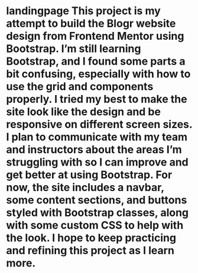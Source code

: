 # landingpage     This project is my attempt to build the Blogr website design from Frontend Mentor using Bootstrap. I’m still learning Bootstrap, and I found some parts a bit confusing, especially with how to use the grid and components properly. I tried my best to make the site look like the design and be responsive on different screen sizes. I plan to communicate with my team and instructors about the areas I’m struggling with so I can improve and get better at using Bootstrap. For now, the site includes a navbar, some content sections, and buttons styled with Bootstrap classes, along with some custom CSS to help with the look. I hope to keep practicing and refining this project as I learn more.


